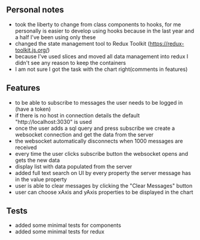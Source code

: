 ## Personal notes
- took the liberty to change from class components to hooks, for me personally is easier to develop using hooks because 
in the last year and a half I've been using only these
- changed the state management tool to Redux Toolkit (https://redux-toolkit.js.org/)
- because I've used slices and moved all data management into redux I didn't see any reason
to keep the containers
- I am not sure I got the task with the chart right(comments in features) 
 
## Features
- to be able to subscribe to messages the user needs to be logged in (have a token)
- if there is no host in connection details the default "http://localhost:3030" is used
- once the user adds a sql query and press subscribe we create a websocket connection
and get the data from the server
- the websocket automatically disconnects when 1000 messages are received
- every time the user clicks subscribe button the websocket opens and gets the new data
- display list with data populated from the server
- added full text search on UI by every property the server message has in the value property
- user is able to clear messages by clicking the "Clear Messages" button
- user can choose xAxis and yAxis properties to be displayed in the chart

## Tests
- added some minimal tests for components
- added some minimal tests for redux